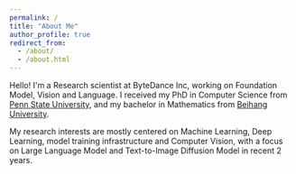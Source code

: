 ```yaml
---
permalink: /
title: "About Me"
author_profile: true
redirect_from: 
  - /about/
  - /about.html
---
```


Hello! I'm a Research scientist at ByteDance Inc, working on Foundation Model, Vision and Language. I received my PhD in Computer Science from [Penn State University](https://www.eecs.psu.edu/departments/EECS-Departments-Computer-Science-Engineering3.aspx), and my bachelor in Mathematics from [Beihang University](https://www.buaa.edu.cn/). 

My research interests are mostly centered on Machine Learning, Deep Learning, model training infrastructure and Computer Vision, with a focus on Large Language Model and Text-to-Image Diffusion Model in recent 2 years. 
